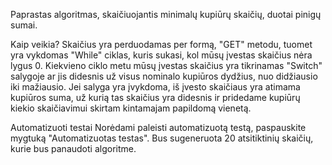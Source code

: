 Paprastas algoritmas, skaičiuojantis minimalų kupiūrų skaičių, duotai pinigų sumai.

Kaip veikia?
Skaičius yra perduodamas per formą, "GET" metodu, tuomet yra vykdomas "While" ciklas, kuris sukasi, kol mūsų įvestas skaičius nėra lygus 0. Kiekvieno ciklo metu mūsų įvestas skaičius yra tikrinamas "Switch" salygoje ar jis didesnis už visus nominalo kupiūros dydžius, nuo didžiausio iki mažiausio. Jei salyga yra įvykdoma, iš įvesto skaičiaus yra atimama kupiūros suma, už kurią tas skaičius yra didesnis ir pridedame kupiūrų kiekio skaičiavimui skirtam kintamajam papildomą vienetą.

Automatizuoti testai
Norėdami paleisti automatizuotą testą, paspauskite mygtuką "Automatizuotas testas". Bus sugeneruota 20 atsitiktinių skaičių, kurie bus panaudoti algoritme.

